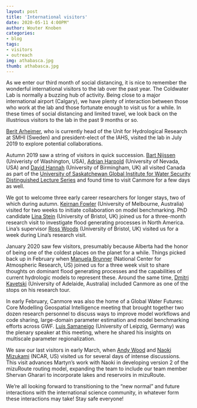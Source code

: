 ```yaml
---
layout: post
title: 'International visitors'
date: 2020-05-11 4:00PM"
author: Wouter Knoben
categories:
- blog
tags:
- visitors
- outreach
img: athabasca.jpg
thumb: athabasca.jpg
--- 
```


As we enter our third month of social distancing, it is nice to remember the wonderful international visitors to the lab over the past year. The Coldwater Lab is normally a buzzing hub of activity.  Being close to a major international airport (Calgary), we have plenty of interaction between those who work at the lab and those fortunate enough to visit us for a while. In these times of social distancing and limited travel, we look back on the illustrious visitors to the lab in the past 9 months or so.

[Berit Arheimer](https://www.smhi.se/en/research/research-departments/hydrology/berit-arheimer-1.8007), who is currently head of the Unit for Hydrological Research at SMHI (Sweden) and president-elect of the IAHS, visited the lab in July 2019 to explore potential collaborations. 

Autumn 2019 saw a string of visitors in quick succession. [Bart Nijssen](https://www.ce.washington.edu/facultyfinder/bart-nijssen) (Univeristy of Washington, USA), [Adrian Harpold](https://www.unr.edu/nres/people/harpold-adrian) (University of Nevada, USA) and [David Hannah](https://www.birmingham.ac.uk/staff/profiles/gees/hannah-david.aspx) (University of Birmingham, UK) all visited Canada as part of the [University of Saskatchewan Global Institute for Water Security Distinguished Lecture Series](https://water.usask.ca/lecture-series/dls.php#2019DistinguishedLectureSeries) and found time to visit Canmore for a few days as well.   

We got to welcome three early career researchers for longer stays, two of which during autumn. [Keirnan Fowler](https://findanexpert.unimelb.edu.au/profile/99684-keirnan-fowler) (University of Melbourne, Australia) visited for two weeks to initiate collaboration on model benchmarking. PhD candidate [Lina Stein](https://twitter.com/LiinaStein) (University of Bristol, UK) joined us for a three-month research visit to investigate flood generating processes in North America. Lina’s supervisor [Ross Woods](http://www.bristol.ac.uk/engineering/people/ross-a-woods/overview.html) (University of Bristol, UK) visited us for a week during Lina’s research visit. 

January 2020 saw few visitors, presumably because Alberta had the honor of being one of the coldest places on the planet for a while. Things picked back up in February when [Manuela Brunner](https://twitter.com/manuelaibrunner?lang=en) (National Center for Atmospheric Research, US) joined us for a three week visit to share thoughts on dominant flood generating processes and the capabilities of current hydrologic models to represent these. Around the same time, [Dmitri Kavetski](https://www.adelaide.edu.au/directory/dmitri.kavetski) (University of Adelaide, Australia) included Canmore as one of the stops on his research tour. 

In early February, Canmore was also the home of a Global Water Futures: Core Modelling Geospatial Intelligence meeting that brought together two dozen research personnel to discuss ways to improve model workflows and code sharing, large-domain parameter estimation and model benchmarking efforts across GWF. [Luis Samaneigo](https://www.ufz.de/index.php?en=38094) (University of Leipzig, Germany) was the plenary speaker at this meeting, where he shared his insights on multiscale parameter regionalization.

We saw our last visitors in early March, when [Andy Wood](https://staff.ucar.edu/users/andywood) and [Naoki Mizukami](https://staff.ucar.edu/users/mizukami) (NCAR, US) visited us for several days of intense discussions. This visit advances Martyn’s work with Naoki in developing version 2 of the mizuRoute routing model, expanding the team to include our team member Shervan Gharari to incorporate lakes and reservoirs in mizuRoute.

We’re all looking forward to transitioning to the “new normal” and future interactions with the international science community, in whatever form these interactions may take! Stay safe everyone!
